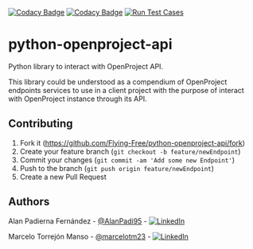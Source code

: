 [![Codacy Badge](https://api.codacy.com/project/badge/Grade/e6003c0b47144e30b64e39601709778f)](https://app.codacy.com/gh/Flying-Free/python-openproject-api?utm_source=github.com&utm_medium=referral&utm_content=Flying-Free/python-openproject-api&utm_campaign=Badge_Grade)
[![Codacy Badge](https://app.codacy.com/project/badge/Coverage/f8f668fa0b344ba7bea7b56ba743a091)](https://www.codacy.com/gh/Flying-Free/python-openproject-api/dashboard?utm_source=github.com&utm_medium=referral&utm_content=Flying-Free/python-openproject-api&utm_campaign=Badge_Coverage)
[![Run Test Cases](https://github.com/Flying-Free/python-openproject-api/actions/workflows/test_cases.yml/badge.svg?branch=dev)](https://github.com/Flying-Free/python-openproject-api/actions/workflows/test_cases.yml)
# python-openproject-api

Python library to interact with OpenProject API. 

This library could be understood as a compendium of OpenProject endpoints services to use in a client project with 
the purpose of interact with OpenProject instance through its API.

## Contributing

1. Fork it (<https://github.com/Flying-Free/python-openproject-api/fork>)
2. Create your feature branch (`git checkout -b feature/newEndpoint`)
3. Commit your changes (`git commit -am 'Add some new Endpoint'`)
4. Push to the branch (`git push origin feature/newEndpoint`)
5. Create a new Pull Request

## Authors
Alan Padierna Fernández - [@AlanPadi95](https://github.com/AlanPadi95) - [![LinkedIn](https://img.shields.io/badge/LinkedIn-0077B5.svg?logo=LinkedIn&logoColor=white)](https://www.linkedin.com/in/alan-padierna-fern%C3%A1ndez-199a48152/)

Marcelo Torrejón Manso - [@marcelotm23](https://github.com/marcelotm23) - [![LinkedIn](https://img.shields.io/badge/LinkedIn-0077B5.svg?logo=LinkedIn&logoColor=white)](https://es.linkedin.com/in/marcelo-torrej%C3%B3n-manso-b45952160)